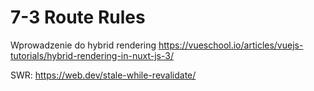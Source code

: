 # 7-3 Route Rules

Wprowadzenie do hybrid rendering
https://vueschool.io/articles/vuejs-tutorials/hybrid-rendering-in-nuxt-js-3/

SWR: https://web.dev/stale-while-revalidate/
